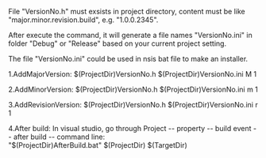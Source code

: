 File "VersionNo.h" must exsists in project directory, content must be like "major.minor.revision.build", e.g. "1.0.0.2345".

After execute the command, it will generate a file names "VersionNo.ini" in folder "Debug" or "Release" based on your current project setting.

The file "VersionNo.ini" could be used in nsis bat file to make an installer.


1.AddMajorVersion: $(ProjectDir)VersionNo.h $(ProjectDir)VersionNo.ini M 1

2.AddMinorVersion: $(ProjectDir)VersionNo.h $(ProjectDir)VersionNo.ini m 1

3.AddRevisionVersion: $(ProjectDir)VersionNo.h $(ProjectDir)VersionNo.ini r 1

4.After build:
	In visual studio, go through Project -- property -- build event -- after build -- command line:  
	"$(ProjectDir)AfterBuild.bat" $(ProjectDir) $(TargetDir)